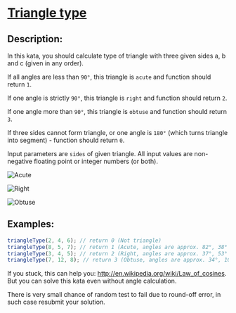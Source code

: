 # [Triangle type](https://www.codewars.com/kata/53907ac3cd51b69f790006c5)

## Description:

In this kata, you should calculate type of triangle with three given sides a, b and c (given in any order).

If all angles are less than `90°`, this triangle is `acute` and function should return `1`.

If one angle is strictly `90°`, this triangle is `right` and function should return `2`.

If one angle more than `90°`, this triangle is `obtuse` and function should return `3`.

If three sides cannot form triangle, or one angle is `180°` (which turns triangle into segment) - function should return `0`.

Input parameters are `sides` of given triangle. All input values are non-negative floating point or integer numbers (or both).


![Acute](http://upload.wikimedia.org/wikipedia/commons/thumb/e/ed/Triangle.Acute.svg/181px-Triangle.Acute.svg.png)

![Right](http://upload.wikimedia.org/wikipedia/commons/thumb/7/72/Triangle.Right.svg/150px-Triangle.Right.svg.png)

![Obtuse](http://upload.wikimedia.org/wikipedia/commons/thumb/0/05/Triangle.Obtuse.svg/113px-Triangle.Obtuse.svg.png)

## Examples:

```javascript
triangleType(2, 4, 6); // return 0 (Not triangle)
triangleType(8, 5, 7); // return 1 (Acute, angles are approx. 82°, 38° and 60°)
triangleType(3, 4, 5); // return 2 (Right, angles are approx. 37°, 53° and exactly 90°)
triangleType(7, 12, 8); // return 3 (Obtuse, angles are approx. 34°, 106° and 40°)
```

If you stuck, this can help you: http://en.wikipedia.org/wiki/Law_of_cosines. But you can solve this kata even without angle calculation.

There is very small chance of random test to fail due to round-off error, in such case resubmit your solution.